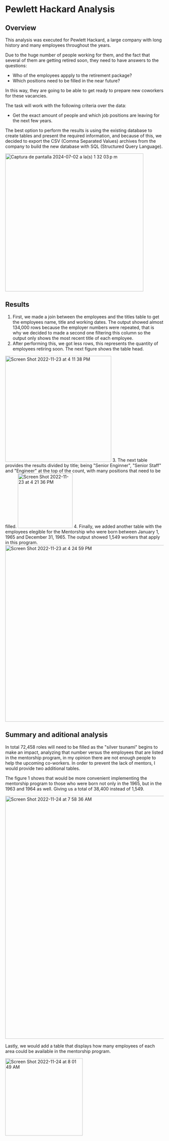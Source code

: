 # Pewlett Hackard Analysis


## Overview 

This analysis was executed for Pewlett Hackard, a large company with long history and many employees throughout the years. 

Due to the huge number of people working for them, and the fact that several of them are getting retired soon, they need to have answers to the questions:
- Who of the employees appply to the retirement package?
- Which positions need to be filled in the near future?

In this way, they are going to be able to get ready to prepare new coworkers for these vacancies. 

The task will work with the following criteria over the data:
- Get the exact amount of people and which job positions are leaving for the next few years.

The best option to perform the results is using the existing database to create  tables and present the required information, and because of this, we decided to export the CSV (Comma Separated Values) archives from the company to build the new database with SQL (Structured Query Language).

<img width="439" alt="Captura de pantalla 2024-07-02 a la(s) 1 32 03 p m" src="https://github.com/afraelizondo/Pewlett-Hackard-Analysis/assets/113856917/207df15c-c592-4491-9e24-72e5bdd634d5">


## Results

1. First, we made a join between the employees and the titles table to get the employees name, title and working dates. The output showed almost 134,000 rows because the employer numbers were repeated, that is why we decided to made a second one filtering this column so the output only shows the most recent title of each employee.
2. After performing this, we got less rows, this represents the quantity of employees retiring soon. The next figure shows the table head.  
<img width="337" alt="Screen Shot 2022-11-23 at 4 11 38 PM" src="https://user-images.githubusercontent.com/113856917/203654729-4b4d08bc-bbd8-46b2-b7e7-ee2520d85e05.png">
 3. The next table provides the results divided by title; being "Senior Enginner", "Senior Staff" and "Engineer" at the top of the count, with many positions that need to be filled. 
 <img width="174" alt="Screen Shot 2022-11-23 at 4 21 36 PM" src="https://user-images.githubusercontent.com/113856917/203655841-1cccd264-0872-4e20-ad1f-8805fa1373ee.png">
4. Finally, we added another table with the employees elegible for the Mentorship who were born between January 1, 1965 and December 31, 1965. The output showed 1,549 workers that apply in this program.
<img width="562" alt="Screen Shot 2022-11-23 at 4 24 59 PM" src="https://user-images.githubusercontent.com/113856917/203656295-5d0384cf-cebc-481d-9c65-4938798519ae.png">



## Summary and aditional analysis

 In total 72,458 roles will need to be filled as the "silver tsunami" begins to make an impact, analyzing that number versus the employees that are listed in the mentorship program, in my opinion there are not enough people to help the upcoming co-workers. In order to prevent the lack of mentors, I would provide two additional tables.
 
 The figure 1 shows that would be more convenient implementing the mentorship program to those who were born not only in the 1965, but in the 1963 and 1964 as well. Giving us a total of 38,400 instead of 1,549.
 
<img width="773" alt="Screen Shot 2022-11-24 at 7 58 36 AM" src="https://user-images.githubusercontent.com/113856917/203802248-292d184e-6b8f-4754-9d8b-98852967ac94.png">

Lastly, we would add a table that displays how many employees of each area could be available in the mentorship program.

<img width="246" alt="Screen Shot 2022-11-24 at 8 01 49 AM" src="https://user-images.githubusercontent.com/113856917/203803074-b0227e7d-1b7a-4715-b4bd-24aaa1a8bd1e.png">

